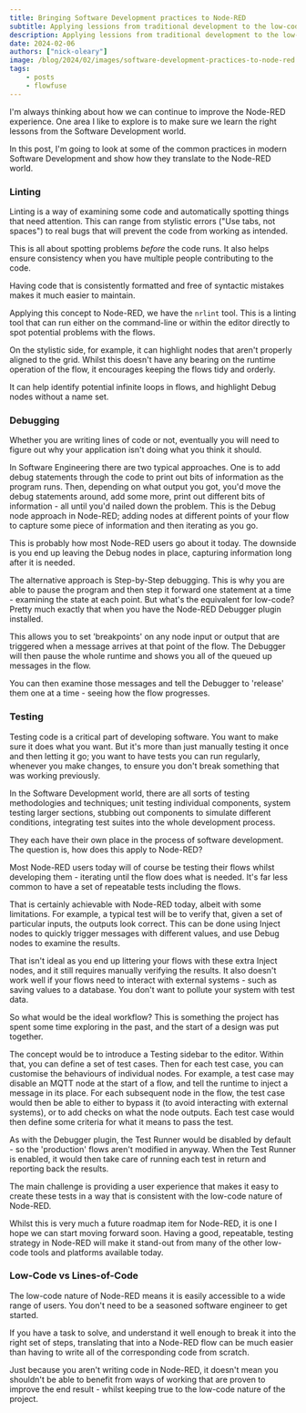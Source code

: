 ```yaml
---
title: Bringing Software Development practices to Node-RED
subtitle: Applying lessions from traditional development to the low-code space.
description: Applying lessions from traditional development to the low-code space.
date: 2024-02-06
authors: ["nick-oleary"]
image: /blog/2024/02/images/software-development-practices-to-node-red.png
tags:
    - posts
    - flowfuse
---
```


I'm always thinking about how we can continue to improve the Node-RED experience. One area I like to explore is to make sure we learn the right lessons from the Software Development world. 

In this post, I'm going to look at some of the common practices in modern Software Development and show how they translate to the Node-RED world.

<!--more-->

### Linting

Linting is a way of examining some code and automatically spotting things that need attention. This can range from stylistic errors ("Use tabs, not spaces") to real bugs that will prevent the code from working as intended.

This is all about spotting problems *before* the code runs. It also helps ensure consistency when you have multiple people contributing to the code.

Having code that is consistently formatted and free of syntactic mistakes makes it much easier to maintain.

Applying this concept to Node-RED, we have the `nrlint` tool. This is a linting tool that can run either on the command-line or within the editor directly to spot potential problems with the flows.

On the stylistic side, for example, it can highlight nodes that aren't properly aligned to the grid. Whilst this doesn't have any bearing on the runtime operation of the flow, it encourages keeping the flows tidy and orderly.

It can help identify potential infinite loops in flows, and highlight Debug nodes without a name set.


### Debugging

Whether you are writing lines of code or not, eventually you will need to figure out why your application isn't doing what you think it should.

In Software Engineering there are two typical approaches. One is to add debug statements through the code to print out bits of information as the program runs. Then, depending on what output you got, you'd move the debug statements around, add some more, print out different bits of information - all until you'd nailed down the problem. This is the Debug node approach in Node-RED; adding nodes at different points of your flow to capture some piece of information and then iterating as you go.

This is probably how most Node-RED users go about it today. The downside is you end up leaving the Debug nodes in place, capturing information long after it is needed.

The alternative approach is Step-by-Step debugging. This is why you are able to pause the program and then step it forward one statement at a time - examining the state at each point. But what's the equivalent for low-code? Pretty much exactly that when you have the Node-RED Debugger plugin installed.

This allows you to set 'breakpoints' on any node input or output that are triggered when a message arrives at that point of the flow. The Debugger will then pause the whole runtime and shows you all of the queued up messages in the flow.

You can then examine those messages and tell the Debugger to 'release' them one at a time - seeing how the flow progresses.



### Testing

Testing code is a critical part of developing software. You want to make sure it does what you want. But it's more than just manually testing it once and then letting it go; you want to have tests you can run regularly, whenever you make changes, to ensure you don't break something that was working previously.

In the Software Development world, there are all sorts of testing methodologies and techniques; unit testing individual components, system testing larger sections, stubbing out components to simulate different conditions, integrating test suites into the whole development process.

They each have their own place in the process of software development. The question is, how does this apply to Node-RED? 

Most Node-RED users today will of course be testing their flows whilst developing them - iterating until the flow does what is needed. It's far less common to have a set of repeatable tests including the flows.

That is certainly achievable with Node-RED today, albeit with some limitations. For example, a typical test will be to verify that, given a set of particular inputs, the outputs look correct. This can be done using Inject nodes to quickly trigger messages with different values, and use Debug nodes to examine the results.

That isn't ideal as you end up littering your flows with these extra Inject nodes, and it still requires manually verifying the results. It also doesn't work well if your flows need to interact with external systems - such as saving values to a database. You don't want to pollute your system with test data.

So what would be the ideal workflow? This is something the project has spent some time exploring in the past, and the start of a design was put together.

The concept would be to introduce a Testing sidebar to the editor. Within that, you can define a set of test cases. Then for each test case, you can customise the behaviours of individual nodes. For example, a test case may disable an MQTT node at the start of a flow, and tell the runtime to inject a message in its place. For each subsequent node in the flow, the test case would then be able to either to bypass it (to avoid interacting with external systems), or to add checks on what the node outputs. Each test case would then define some criteria for what it means to pass the test.

As with the Debugger plugin, the Test Runner would be disabled by default - so the 'production' flows aren't modified in anyway. When the Test Runner is enabled, it would then take care of running each test in return and reporting back the results.

The main challenge is providing a user experience that makes it easy to create these tests in a way that is consistent with the low-code nature of Node-RED.

Whilst this is very much a future roadmap item for Node-RED, it is one I hope we can start moving forward soon. Having a good, repeatable, testing strategy in Node-RED will make it stand-out from many of the other low-code tools and platforms available today.

### Low-Code vs Lines-of-Code

The low-code nature of Node-RED means it is easily accessible to a wide range of users. You don't need to be a seasoned software engineer to get started.

If you have a task to solve, and understand it well enough to break it into the right set of steps, translating that into a Node-RED flow can be much easier than having to write all of the corresponding code from scratch.

Just because you aren't writing code in Node-RED, it doesn't mean you shouldn't be able to benefit from ways of working that are proven to improve the end result - whilst keeping true to the low-code nature of the project.
